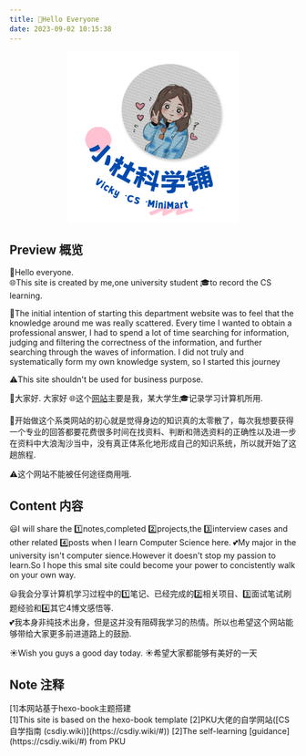 ```yaml
---
title: 👋Hello Everyone
date: 2023-09-02 10:15:38
---
```

<div align=center>
<img src="/picture/homepage.png" width = "300" height = "300"/>  
</div>


## Preview 概览 
👋Hello everyone.  
🌐This site is created by me,one university student 🎓to record the CS learning. 

🌊The initial intention of starting this department website was to feel that the knowledge around me was really scattered. Every time I wanted to obtain a professional answer, I had to spend a lot of time searching for information, judging and filtering the correctness of the information, and further searching through the waves of information. I did not truly and systematically form my own knowledge system, so I started this journey

⚠️This site shouldn't be used for business purpose.


👋大家好.  大家好 
🌐这个[网站](#note)主要是我，某大学生🎓记录学习计算机所用.  

🌊开始做这个系类网站的初心就是觉得身边的知识真的太零散了，每次我想要获得一个专业的回答都要花费很多时间在找资料、判断和筛选资料的正确性以及进一步在资料中大浪淘沙当中，没有真正体系化地形成自己的知识系统，所以就开始了这趟旅程. 

⚠️这个网站不能被任何途径商用哦.




## Content 内容
😃I will share the 1️⃣notes,completed 2️⃣projects,the 3️⃣interview cases and other related 4️⃣posts when I learn Computer Science here.
💕My major in the university isn't computer sience.However it doesn't stop my passion to learn.So I hope this smal site could become your power to concistently walk on your own way.

😃我会分享计算机学习过程中的1️⃣笔记、已经完成的2️⃣相关项目、3️⃣面试笔试刷题经验和4️⃣其它4️博文感悟等.   
💕我本身非纯技术出身，但是这并没有阻碍我学习的热情。所以也希望这个网站能够带给大家更多前进道路上的鼓励.  




☀️Wish you guys a good day today.
☀️希望大家都能够有美好的一天  


## Note 注释
<div id="note">[1]本网站基于hexo-book主题搭建</div>
[1]This site is based on the hexo-book template
[2]PKU大佬的自学网站([CS自学指南 (csdiy.wiki)](https://csdiy.wiki/#))
[2]The self-learning [guidance](https://csdiy.wiki/#) from PKU 
